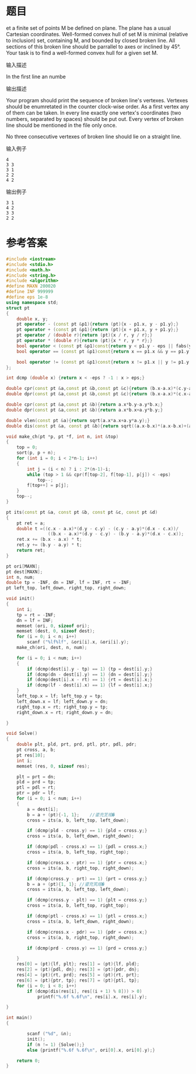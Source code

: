 # 题目
et a finite set of points M be defined on plane. The plane has a usual Cartesian coordinates. Well-formed convex hull of set M is minimal (relative to inclusion) set, containing M, and bounded by closed broken line. All sections of this broken line should be parrallel to axes or inclined by 45°.
Your task is to find a well-formed convex hull for a given set M.

输入描述

In the first line an numbe

输出描述

Your program should print the sequence of broken line's vertexes. Vertexes should be enumretated in the counter clock-wise order. As a first vertex any of them can be taken. In every line exactly one vertex's coordinates (two numbers, separated by spaces) should be put out. Every vertex of broken line should be mentioned in the file only once.

No three consecutive vertexes of broken line should lie on a straight line.

输入例子
```
4
3 3
3 1
2 2
4 2
```
输出例子
```
3 1
4 2
3 3
2 2
```
# 参考答案
```c++
#include <iostream>
#include <stdio.h>
#include <math.h>
#include <string.h>
#include <algorithm>
#define MAXN 200020
#define INF 999999
#define eps 1e-8
using namespace std;
struct pt
{
	double x, y;
	pt operator - (const pt &p1){return (pt){x - p1.x, y - p1.y};}
	pt operator + (const pt &p1){return (pt){x + p1.x, y + p1.y};}
	pt operator / (double r){return (pt){x / r, y / r};}
	pt operator * (double r){return (pt){x * r, y * r};}
	bool operator < (const pt &p1)const{return y < p1.y - eps || fabs(y-p1.y)<eps && x < p1.x;}
	bool operator == (const pt &p1)const{return x == p1.x && y == p1.y;}

	bool operator != (const pt &p1)const{return x != p1.x || y != p1.y;}
};

int dcmp (double x) {return x < -eps ? -1 : x > eps;}

double cpr(const pt &a,const pt &b,const pt &c){return (b.x-a.x)*(c.y-a.y)-(b.y-a.y)*(c.x-a.x);}
double dpr(const pt &a,const pt &b,const pt &c){return (b.x-a.x)*(c.x-a.x)+(b.y-a.y)*(c.y-a.y);}

double cpr(const pt &a,const pt &b){return a.x*b.y-a.y*b.x;}
double dpr(const pt &a,const pt &b){return a.x*b.x+a.y*b.y;}

double vlen(const pt &a){return sqrt(a.x*a.x+a.y*a.y);}
double dis(const pt &a, const pt &b){return sqrt((a.x-b.x)*(a.x-b.x)+(a.y-b.y)*(a.y-b.y));}

void make_ch(pt *p, pt *f, int n, int &top)
{
	top = 0;
	sort(p, p + n);
	for (int i = 0; i < 2*n-1; i++)
	{
		int j = (i < n) ? i : 2*(n-1)-i;
		while (top > 1 && cpr(f[top-2], f[top-1], p[j]) < -eps)
			top--;
		f[top++] = p[j];
	}
	top--;
}

pt its(const pt &a, const pt &b, const pt &c, const pt &d)
{
	pt ret = a;
	double t =((c.x - a.x)*(d.y - c.y) - (c.y - a.y)*(d.x - c.x))/
	   			((b.x - a.x)*(d.y - c.y) - (b.y - a.y)*(d.x - c.x));
	ret.x += (b.x - a.x) * t;
	ret.y += (b.y - a.y) * t;
	return ret;
}

pt ori[MAXN];
pt dest[MAXN];
int n, num;
double tp = -INF, dn = INF, lf = INF, rt = -INF;
pt left_top, left_down, right_top, right_down;

void init()
{
	int i;
	tp = rt = -INF;
	dn = lf = INF;
	memset (ori, 0, sizeof ori);
	memset (dest, 0, sizeof dest);
	for (i = 0; i < n; i++)
		scanf ("%lf%lf", &ori[i].x, &ori[i].y);
	make_ch(ori, dest, n, num);

	for (i = 0; i < num; i++)
	{
		if (dcmp(dest[i].y - tp) == 1) {tp = dest[i].y;}
		if (dcmp(dn - dest[i].y) == 1) {dn = dest[i].y;}
		if (dcmp(dest[i].x - rt) == 1) {rt = dest[i].x;}
		if (dcmp(lf - dest[i].x) == 1) {lf = dest[i].x;}
	}
	left_top.x = lf; left_top.y = tp;
	left_down.x = lf; left_down.y = dn;
	right_top.x = rt; right_top.y = tp;
	right_down.x = rt; right_down.y = dn;

}

void Solve()
{
	double plt, pld, prt, prd, ptl, ptr, pdl, pdr;
	pt cross, a, b;
	pt res[10];
	int i;
	memset (res, 0, sizeof res);

	plt = prt = dn;
	pld = prd = tp;
	ptl = pdl = rt;
	ptr = pdr = lf;
	for (i = 0; i < num; i++)
	{
		a = dest[i];
		b = a + (pt){-1, 1};	//鍙充笅绾�	
		cross = its(a, b, left_top, left_down);

		if (dcmp(pld - cross.y) == 1) {pld = cross.y;}
		cross = its(a, b, left_down, right_down);

		if (dcmp(pdl - cross.x) == 1) {pdl = cross.x;}
		cross = its(a, b, left_top, right_top);

		if (dcmp(cross.x - ptr) == 1) {ptr = cross.x;}
		cross = its(a, b, right_top, right_down);

		if (dcmp(cross.y - prt) == 1) {prt = cross.y;}
		b = a + (pt){1, 1};	//鍙充笂绾�	
		cross = its(a, b, left_top, left_down);

		if (dcmp(cross.y - plt) == 1) {plt = cross.y;}
		cross = its(a, b, left_top, right_top);

		if (dcmp(ptl - cross.x) == 1) {ptl = cross.x;}
		cross = its(a, b, left_down, right_down);

		if (dcmp(cross.x - pdr) == 1) {pdr = cross.x;}
		cross = its(a, b, right_top, right_down);

		if (dcmp(prd - cross.y) == 1) {prd = cross.y;}

	}
	res[0] = (pt){lf, plt}; res[1] = (pt){lf, pld};
	res[2] = (pt){pdl, dn};	res[3] = (pt){pdr, dn};
	res[4] = (pt){rt, prd}; res[5] = (pt){rt, prt};
	res[6] = (pt){ptr, tp}; res[7] = (pt){ptl, tp};
	for (i = 0; i < 8; i++)
		if (dcmp(dis(res[i], res[(i + 1) % 8])) > 0)
			printf("%.6f %.6f\n", res[i].x, res[i].y);

}

int main()
{

		scanf ("%d", &n);
		init();
		if (n != 1) {Solve();}
		else {printf("%.6f %.6f\n", ori[0].x, ori[0].y);}

	return 0;
}



